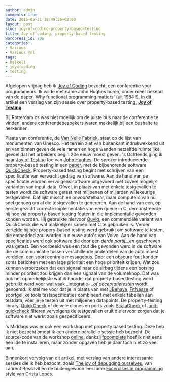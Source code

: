 ```yaml
---
author: admin
comments: true
date: 2015-05-31 18:49:26+02:00
layout: post
slug: joy-of-coding-property-based-testing
title: Joy of coding, property-based testing
wordpress_id: 706
categories:
- Various
- Various @nl
tags:
- haskell
- joyofcoding
- testing
---
```


Afgelopen vrijdag heb ik [Joy of Coding](http://joyofcoding.org/) bezocht, een conferentie voor programmeurs. Ik wilde met name John Hughes horen, onder meer bekend van de paper '[Why functional programming matters](http://www.cse.chalmers.se/~rjmh/Papers/whyfp.html)' (uit 1984 !). In dit artikel een verslag van zijn sessie over property-based testing, **[Joy of Testing](/2015/05/joy-of-coding-property-based-testing/)**.
<!-- more -->
Bij Rotterdam cs was niet moeilijk om de juiste bus naar de conferentie te vinden, andere conferentiebezoekers waren makkelijk bij een bushalte te herkennen.

Plaats van conferentie, de [Van Nelle Fabriek](http://www.vannellefabriek.com/), staat op de lijst van monumenten van Unesco. Het terrein ziet van buitenkant indrukwekkend uit en van binnen geven de vele ramen en hoge wanden hetzelfde ruimtelijke gevoel dat het arbeiders begin 20e eeuw moest geven.
's Ochtends ging ik naar [Joy of Testing](http://joyofcoding.org/#joy-of-testing) toe van [John Hughes](http://www.cse.chalmers.se/~rjmh/). De spreker introduceerde property-based testing in een [paper](http://www.cse.chalmers.se/~rjmh/QuickCheck/), met de bijbehorende software [QuickCheck](https://wiki.haskell.org/Introduction_to_QuickCheck1).
Property-based testing begint met schrijven van een specificatie van verwacht gedrag van software. Aan de hand van de specificatie worden vervolgens software uitgevoerd met zoveel mogelijk varianten van input-data. Ofwel, in plaats van met enkele testgevallen te testen wordt de software getest met miljoenen of miljarden willekeurige testgevallen. Dat lijkt misschien onvoorstelbaar, maar computers van nu snel genoeg om al die testgevallen te genereren.
Aan de hand van een, op eerste gezicht correcte implementatie van een queue in C, demonstreerde hij hoe via property-based testing fouten in die implementatie gevonden konden worden. Hij gebruikte hiervoor [Quviq](http://quviq.com/), een commerciële variant van QuickCheck die wat makkelijker samen met C te gebruiken is.
Verder vertelde hij hoe propery-based testing werd gebruikt om software te testen, die embedded zou worden in nieuwe auto's van Volvo. Aan de hand van specificaties werd ook software die door een _derde partij__en_ geschreven was getest. Een voorbeeld was een fout die gevonden werd in de software die de communicatie tussen verschillende onderdelen van de auto moest verdelen, een soort centrale messagebus. Door een obscure fout konden soms berichten met een lage prioriteit een hoge prioriteit krijgen. Wat zou kunnen veroorzaken dat een signaal naar de airbag tijdens een botsing minder prioriteit zou krijgen dan een signaal van de volumeknop.
Dat was ook het opmerkelijkste wat ik hoorde: dat property-based testing werd gebruikt werd voor wat vaak _integratie- __of acceptatietesten_ wordt genoemd. Ik stel me voor dat je in plaats van met [JBehave](http://jbehave.org/), [FitNesse](http://www.fitnesse.org/) of soortgelijke tools testspecificaties combineert met enkele tabellen aan testdata, voer je je testen uit met miljoenen datapoints. De property-testing library, [QuickCheck](https://wiki.haskell.org/Introduction_to_QuickCheck) of de vele clones en ports zoals [ScalaCheck](https://www.scalacheck.org/) of [junit-quickcheck](https://github.com/pholser/junit-quickcheck) filteren vervolgens de testgevallen eruit die ervoor zorgen dat je software niet werkt zoals gespecificeerd.

's Middags was er ook een workshop met property based testing. Deze heb ik niet bezocht omdat ik een andere parallelle sessie heb bezocht. De source-code van de workshop [online](https://github.com/qwaneu/property-based-tutorial), dankzij [fpcomplete](https://www.fpcomplete.com/ide?git=https://github.com/qwaneu/property-based-tutorial.git) hoef ik niet eens een ide te installeren, maar zonder opgaven heb je daar toch niet zo veel aan.

Binnenkort vervolg van dit artikel, met verslag van andere interessante sessies die ik heb bezocht, zoals [The joy of debugging ourselves](http://joyofcoding.org/#the-joy-of-debugging-ourselves), van Laurent Bossavit en de buitengewoon leerzame [Excercises in programming style](http://joyofcoding.org/#exercises-in-programming-style) van Crista Lopes.

